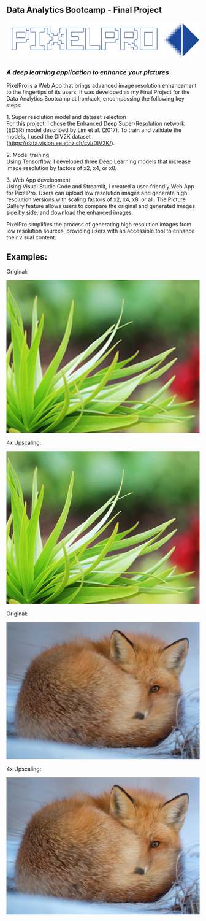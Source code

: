 ## Data Analytics Bootcamp - Final Project

![Alt text](src/pics/Logo.png?raw=true "Title")

### *A deep learning application to enhance your pictures*

PixelPro is a Web App that brings advanced image resolution enhancement to the fingertips of its users. It was developed as my Final Project for the Data Analytics Bootcamp at Ironhack, encompassing the following key steps:

1\. Super resolution model and dataset selection\
For this project, I chose the Enhanced Deep Super-Resolution network (EDSR) model described by Lim et al. (2017). To train and validate the models, I used the DIV2K dataset (https://data.vision.ee.ethz.ch/cvl/DIV2K/).

2\. Model training\
Using Tensorflow, I developed three Deep Learning models that increase image resolution by factors of x2, x4, or x8.

3\. Web App development\
Using Visual Studio Code and Streamlit, I created a user-friendly Web App for PixelPro. Users can upload low resolution images and generate high resolution versions with scaling factors of x2, x4, x8, or all. The Picture Gallery feature allows users to compare the original and generated images side by side, and download the enhanced images.

PixelPro simplifies the process of generating high resolution images from low resolution sources, providing users with an accessible tool to enhance their visual content.

## Examples:

Original: 

![Alt text](src/pics/original_plant.png?raw=true "Title")

4x Upscaling:

![Alt text](src/pics/x4_plant.png?raw=true "Title")

Original: 

![Alt text](src/pics/original_fox.png?raw=true "Title")

4x Upscaling:

![Alt text](src/pics/x4_fox.png?raw=true "Title")


